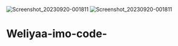 ![Screenshot_20230920-001811](https://github.com/Eskendi/Weliyaa-imo-code-/assets/144628967/8c55c0aa-0d7e-4c37-9605-e21382109f20)
![Screenshot_20230920-001811](https://github.com/Eskendi/Weliyaa-imo-code-/assets/144628967/2a4359fe-ddaa-475d-ad62-0890ac233265)
# Weliyaa-imo-code-
